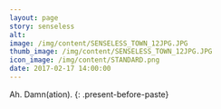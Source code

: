 ```yaml
---
layout: page
story: senseless
alt:
image: /img/content/SENSELESS_TOWN_12JPG.JPG
thumb_image: /img/content/SENSELESS_TOWN_12JPG.JPG
icon_image: /img/content/STANDARD.png
date: 2017-02-17 14:00:00
---
```



Ah. Damn(ation).
{: .present-before-paste}